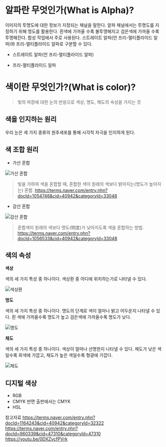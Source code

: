 # 알파란 무엇인가(What is Alpha)?
이미지의 투명도에 대한 정보가 지정되는 채널을 말한다. 알파 채널에서는 투명도를 지정하기 위해 명도를 활용한다. 흰색에 가까울 수록 불투명해지고 검은색에 가까울 수록 투명해진다. 합성 작업에서 주로 사용된다. 스트레이트 알파(언 프리-멀티플라이드 알파)와 프리-멀티플라이드 알파로 구분할 수 있다. 

* 스트레이트 알파(언 프리-멀티플라이드 알파)

* 프리-멀티플라이드 알파


# 색이란 무엇인가?(What is color)?

>빛의 파장에 대한 눈의 반응으로 색상, 명도, 채도의 속성을 가지는 것


## 색을 인지하는 원리 
우리 눈은 세 가지 종류의 원추세포를 통해 시각적 자극을 인지하게 된다. 
## 색 조합 원리 
* 가산 혼합

![가산 혼합](https://user-images.githubusercontent.com/71231278/93718441-38dfcf00-fbb7-11ea-9e76-56f940febfc2.jpg)

>빛을 가하여 색을 혼합할 때, 혼합한 색이 원래의 색보다 밝아지는(명도가 높아지는) 혼합.
https://terms.naver.com/entry.nhn?docId=1054746&cid=40942&categoryId=33048
* 감산 혼합


![감산 혼합](https://user-images.githubusercontent.com/71231278/93718443-3a10fc00-fbb7-11ea-8560-3d9f0ca68133.jpg)

>혼합색이 원래의 색보다 명도(明度)가 낮아지도록 색을 혼합하는 방법.
https://terms.naver.com/entry.nhn?docId=1056533&cid=40942&categoryId=33048

## 색의 속성
**색상**

색의 세 가지 특성 중 하나이다. 색상환 중 어디에 위치하는가로 나타낼 수 있다. 

![색상환](https://user-images.githubusercontent.com/71231278/93719021-dc7eae80-fbba-11ea-9c36-eaaf99795c5a.png)

**명도**

색의 세 가지 특성 중 하나이다. 명도의 단계로 색이 얼마나 밝고 어두운지 나타낼 수 있다. 흰 색에 가까울수록 명도가 높고 검은색에 가까울수록 명도가 낮다. 

![명도](https://user-images.githubusercontent.com/71231278/93719228-0ab0be00-fbbc-11ea-9115-3cdc526e4c8e.jpg)

**채도** 

색의 세 가지 특성 중 하나이다. 색상이 얼마나 선명한지 나타낼 수 있다. 채도가 낮은 색일수록 회색에 가깝고, 채도가 높은 색일수록 형광에 가깝다.   

![채도](https://user-images.githubusercontent.com/71231278/93719274-5feccf80-fbbc-11ea-993a-5c8b053ce01f.png)

## 디지털 색상

* RGB 
* CMYK
반면 출판에서는 CMYK 
* HSL

참고자료
https://terms.naver.com/entry.nhn?docId=1164243&cid=40942&categoryId=32322
https://terms.naver.com/entry.nhn?docId=960339&cid=47310&categoryId=47310
https://youtu.be/0DXZvcfPVrk
